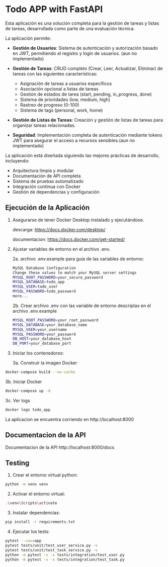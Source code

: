 # Todo APP with FastAPI

Esta aplicación es una solución completa para la gestión de tareas y listas de tareas, desarrollada como parte de una evaluación técnica. 

La aplicación permite:

- **Gestión de Usuarios**: Sistema de autenticación y autorización basado en JWT, permitiendo el registro y login de usuarios. (aun no implementado)

- **Gestión de Tareas**: CRUD completo (Crear, Leer, Actualizar, Eliminar) de tareas con las siguientes características:
  - Asignación de tareas a usuarios específicos
  - Asociación opcional a listas de tareas
  - Gestión de estados de tarea (start, pending, in_progress, done)
  - Sistema de prioridades (low, medium, high)
  - Rastreo de progreso (0-100)
  - Sistema de tags (personal, work, home)
- **Gestión de Listas de Tareas**: Creación y gestión de listas de tareas para organizar tareas relacionadas.
- **Seguridad**: Implementación completa de autenticación mediante tokens JWT para asegurar el acceso a recursos sensibles.(aun no implementado)

La aplicación está diseñada siguiendo las mejores prácticas de desarrollo, incluyendo:
- Arquitectura limpia y modular
- Documentación de API completa
- Sistema de pruebas automatizado
- Integración continua con Docker
- Gestión de dependencias y configuración


## Ejecución de la Aplicación

1. Asegurarse de tener Docker Desktop instalado y ejecutándose.

   descarga: https://docs.docker.com/desktop/  

   documentacion: https://docs.docker.com/get-started/  

2. Ajustar variables de entorno en el archivo .env.

   2a. archivo .env.example para guia de las variables de entorno:
   ```bash
   MySQL Database Configuration
   Change these values to match your MySQL server settings
   MYSQL_ROOT_PASSWORD=your_secure_password
   MYSQL_DATABASE=todo_app
   MYSQL_USER=todo_user
   MYSQL_PASSWORD=todo_password
   more...
   ```

   2b. Crear archivo .env con las variable de entorno descriptas en el archivo .env.example
   ```bash
   MYSQL_ROOT_PASSWORD=your_root_password
   MYSQL_DATABASE=your_database_name
   MYSQL_USER=your_username
   MYSQL_PASSWORD=your_password
   DB_HOST=your_database_host
   DB_PORT=your_database_port
   ```

3. Iniciar los contenedores:

   3a. Construir la imagen Docker

```bash
docker-compose build --no-cache
```

   3b. Iniciar Docker

```bash
docker-compose up -d
```

   3c. Ver logs

```bash
docker logs todo_app
```
La aplicacion se encuentra corriendo en http://localhost:8000


## Documentacion de la API
Documentacion de la API http://localhost:8000/docs

## Testing

1. Crear el entorno virtual python:
```bash
python -m venv venv
```
2. Activar el entorno virtual:
```bash
.\venv\Scripts\activate
```
3. Instalar dependencias:
```bash
pip install -r requirements.txt
```

4. Ejecutar los tests:
```bash
pytest --cov=app
pytest tests/unit/test_user_service.py -v
pytest tests/unit/test_task_service.py -v
python -m pytest -v -s tests/integration/test_user.py
python -m pytest -v -s tests/integration/test_task.py
```

